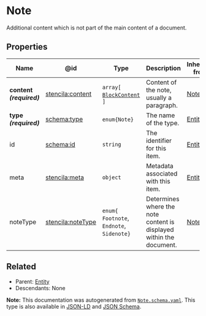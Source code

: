 # Note

Additional content which is not part of the main content of a document.

## Properties

| Name                     | @id                                                           | Type                                             | Description                                                         | Inherited from        |
| ------------------------ | ------------------------------------------------------------- | ------------------------------------------------ | ------------------------------------------------------------------- | --------------------- |
| **content _(required)_** | [stencila:content](https://schema.stenci.la/content.jsonld)   | `array[`​[`BlockContent`](./BlockContent.md)​`]` | Content of the note, usually a paragraph.                           | [Note](./Note.md)     |
| **type _(required)_**    | [schema:type](https://schema.org/type)                        | `enum{`​`Note`​`}`                               | The name of the type.                                               | [Entity](./Entity.md) |
| id                       | [schema:id](https://schema.org/id)                            | `string`                                         | The identifier for this item.                                       | [Entity](./Entity.md) |
| meta                     | [stencila:meta](https://schema.stenci.la/meta.jsonld)         | `object`                                         | Metadata associated with this item.                                 | [Entity](./Entity.md) |
| noteType                 | [stencila:noteType](https://schema.stenci.la/noteType.jsonld) | `enum{`​`Footnote`, `Endnote`, `Sidenote`​`}`    | Determines where the note content is displayed within the document. | [Note](./Note.md)     |

## Related

-   Parent: [Entity](./Entity.md)
-   Descendants: None

**Note:** This documentation was autogenerated from [`Note.schema.yaml`](https://github.com/stencila/schema/blob/master/schema/Note.schema.yaml). This type is also available in [JSON-LD](https://schema.stenci.la/Note.jsonld) and [JSON Schema](https://schema.stenci.la/Note.schema.json).

